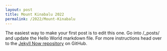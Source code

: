 ```yaml
---
layout: post
title: Mount Kinabalu 2022
permalink: /2022/Mount-Kinabalu
---
```



The easiest way to make your first post is to edit this one. Go into /_posts/ and update the Hello World markdown file. For more instructions head over to the [Jekyll Now repository](https://github.com/barryclark/jekyll-now) on GitHub.
